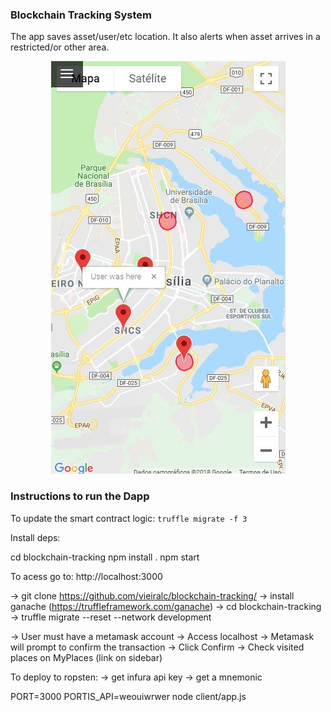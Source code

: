 ### Blockchain Tracking System

<p>The app saves asset/user/etc location. It also alerts when asset arrives in a restricted/or other area. </p>

<div style="text-align: center;"><img src="https://github.com/vieiralc/blockchain-tracking/blob/master/img/capture.JPG" alt="capture"/></div>

### Instructions to run the Dapp

To update the smart contract logic:
`truffle migrate -f 3`

Install deps:

cd blockchain-tracking
npm install .
npm start

To acess go to: http://localhost:3000

-> git clone https://github.com/vieiralc/blockchain-tracking/
-> install ganache (https://truffleframework.com/ganache)
-> cd blockchain-tracking
-> truffle migrate --reset --network development

-> User must have a metamask account
-> Access localhost
-> Metamask will prompt to confirm the transaction
-> Click Confirm
-> Check visited places on MyPlaces (link on sidebar)

To deploy to ropsten:
-> get infura api key
-> get a mnemonic

PORT=3000 PORTIS_API=weouiwrwer node client/app.js